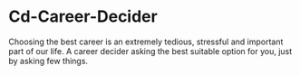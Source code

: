 # Cd-Career-Decider
 Choosing the best career is an extremely tedious, stressful and important part of our life. A career decider asking the best suitable option for you, just by asking few things.

